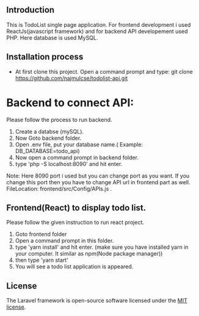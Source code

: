 ## Introduction

This is TodoList single page application. For frontend development i used ReactJs(javascript framework) and for backend API developement used PHP. Here database is used MySQL.  

## Installation process

* At first clone this project. Open a command prompt and type: git clone https://github.com/najmulcse/todolist-api.git

# Backend to connect API:
Please follow the process to run backend.
1. Create a databse (mySQL).
2. Now Goto backend folder. 
3. Open .env file, put your database name.( Example: DB_DATABASE=todo_api)  
4. Now open a command prompt in backend folder.
5. type 'php -S localhost:8090' and hit enter.

Note: Here 8090 port i used but you can change port as you want. If you change this port then you have to change API url in frontend part as well. 
FileLocation: frontend/src/Config/APIs.js . 
## Frontend(React) to display todo list.
Please follow the given instruction to run react project.
1. Goto frontend folder 
2. Open a command prompt in this folder.
3. type 'yarn install' and hit enter. (make sure you have installed yarn in your computer. It similar as npm(Node package manager))
4. then type 'yarn start'
5. You will see a todo list application is appeared. 

## License

The Laravel framework is open-source software licensed under the [MIT license](https://opensource.org/licenses/MIT).
